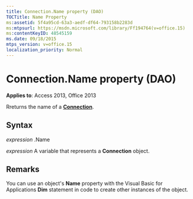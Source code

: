 ```yaml
---
title: Connection.Name property (DAO)
TOCTitle: Name Property
ms:assetid: 5f4a95cd-63a3-aedf-df64-793158b2283d
ms:mtpsurl: https://msdn.microsoft.com/library/Ff194764(v=office.15)
ms:contentKeyID: 48545159
ms.date: 09/18/2015
mtps_version: v=office.15
localization_priority: Normal
---
```


# Connection.Name property (DAO)


**Applies to**: Access 2013, Office 2013

Rreturns the name of a **[Connection](connection-object-dao.md)**.

## Syntax

*expression* .Name

*expression* A variable that represents a **Connection** object.

## Remarks

You can use an object's **Name** property with the Visual Basic for Applications **Dim** statement in code to create other instances of the object.


